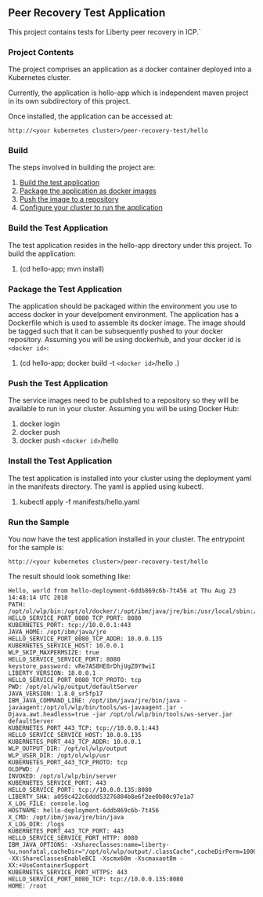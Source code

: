 ## Peer Recovery Test Application
This project contains tests for Liberty peer recovery in ICP.`

### Project Contents
The project comprises an application as a  docker container deployed into a Kubernetes cluster.

Currently, the application is hello-app which is independent maven project in its own subdirectory of this project.

Once installed, the application can be accessed at:
```
http://<your kubernetes cluster>/peer-recovery-test/hello
```

### Build

The steps involved in building the project are:
1.  [Build the test application](#build-the-test-application)
2.  [Package the application as docker images](#package-the-test-application)
3.  [Push the image to a repository](#push-the-test-application)
5.  [Configure your cluster to run the application](#install-the-test-application)

### Build the Test Application

The test application resides in the hello-app directory under this project. To build the application:
1.  (cd hello-app; mvn install)

### Package the Test Application

The application should be packaged within the environment you use to access docker in your develpoment environment. The application has a Dockerfile which is used to assemble its docker image. The image should be tagged such that it can be subsequently pushed to your docker repository. Assuming you will be using dockerhub, and your docker id is `<docker id>`:
1.  (cd hello-app; docker build -t `<docker id>`/hello .)

### Push the Test Application

The service images need to be published to a repository so they will be available to run in your cluster. Assuming you will be using Docker Hub:
1.  docker login
2.  docker push 
3.  docker push `<docker id>`/hello

### Install the Test Application

The test application is installed into your cluster using the deployment yaml in the manifests directory. The yaml is applied using kubectl.
1.  kubectl apply -f manifests/hello.yaml

### Run the Sample

You now have the test application installed in your cluster. The entrypoint for the sample is:
```
http://<your kubernetes cluster>/peer-recovery-test/hello
```
The result should look something like:
```
Hello, world from hello-deployment-6ddb869c6b-7t456 at Thu Aug 23 14:48:14 UTC 2018
PATH: /opt/ol/wlp/bin:/opt/ol/docker/:/opt/ibm/java/jre/bin:/usr/local/sbin:/usr/local/bin:/usr/sbin:/usr/bin:/sbin:/bin
HELLO_SERVICE_PORT_8080_TCP_PORT: 8080
KUBERNETES_PORT: tcp://10.0.0.1:443
JAVA_HOME: /opt/ibm/java/jre
HELLO_SERVICE_PORT_8080_TCP_ADDR: 10.0.0.135
KUBERNETES_SERVICE_HOST: 10.0.0.1
WLP_SKIP_MAXPERMSIZE: true
HELLO_SERVICE_SERVICE_PORT: 8080
keystore_password: vRe7AS8HE8rDhjUgZ0Y9wiI
LIBERTY_VERSION: 18.0.0.1
HELLO_SERVICE_PORT_8080_TCP_PROTO: tcp
PWD: /opt/ol/wlp/output/defaultServer
JAVA_VERSION: 1.8.0_sr5fp17
IBM_JAVA_COMMAND_LINE: /opt/ibm/java/jre/bin/java -javaagent:/opt/ol/wlp/bin/tools/ws-javaagent.jar -Djava.awt.headless=true -jar /opt/ol/wlp/bin/tools/ws-server.jar defaultServer
KUBERNETES_PORT_443_TCP: tcp://10.0.0.1:443
HELLO_SERVICE_SERVICE_HOST: 10.0.0.135
KUBERNETES_PORT_443_TCP_ADDR: 10.0.0.1
WLP_OUTPUT_DIR: /opt/ol/wlp/output
WLP_USER_DIR: /opt/ol/wlp/usr
KUBERNETES_PORT_443_TCP_PROTO: tcp
OLDPWD: /
INVOKED: /opt/ol/wlp/bin/server
KUBERNETES_SERVICE_PORT: 443
HELLO_SERVICE_PORT: tcp://10.0.0.135:8080
LIBERTY_SHA: a059c422c6ddd53276804b8e6f2ee0b00c97e1a7
X_LOG_FILE: console.log
HOSTNAME: hello-deployment-6ddb869c6b-7t456
X_CMD: /opt/ibm/java/jre/bin/java 
X_LOG_DIR: /logs
KUBERNETES_PORT_443_TCP_PORT: 443
HELLO_SERVICE_SERVICE_PORT_HTTP: 8080
IBM_JAVA_OPTIONS: -Xshareclasses:name=liberty-%u,nonfatal,cacheDir="/opt/ol/wlp/output/.classCache",cacheDirPerm=1000 -XX:ShareClassesEnableBCI -Xscmx60m -Xscmaxaot8m -XX:+UseContainerSupport
KUBERNETES_SERVICE_PORT_HTTPS: 443
HELLO_SERVICE_PORT_8080_TCP: tcp://10.0.0.135:8080
HOME: /root
```
